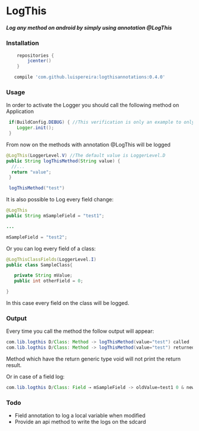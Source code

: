 # LogThis

##### Log any method on android by simply using annotation @LogThis #####

### Installation ###
```groovy
    repositories {
        jcenter()
    }

   compile 'com.github.luispereira:logthisannotations:0.4.0'
```

### Usage ###
In order to activate the Logger you should call the following method on Application
```java
 if(BuildConfig.DEBUG) { //This verification is only an example to only call the logger on debug environment
    Logger.init();
 }
```

From now on the methods with annotation @LogThis will be logged


```java
@LogThis(LoggerLevel.V) //The default value is LoggerLevel.D
public String logThisMethod(String value) {
  //...
  return "value";
 }

 logThisMethod("test")
```

It is also possible to Log every field change:

```java
@LogThis
public String mSampleField = "test1";

...

mSampleField = "test2";
```

Or you can log every field of a class:
```java
@LogThisClassFields(LoggerLevel.I)
public class SampleClass{

   private String mValue;
   public int otherField = 0;

}
```
In this case every field on the class will be logged.

### Output ###
Every time you call the method the follow output will appear:
```java
com.lib.logthis D/Class: Method -> logThisMethod(value="test") called
com.lib.logthis D/Class: Method -> logThisMethod(value="test") returned value -> [value]
```
Method which have the return generic type void will not print the return result.

Or in case of a field log:
```java
com.lib.logthis D/Class: Field ⇢ mSampleField -> oldValue=test1 0 & newValue=test2
```

### Todo ###
- Field annotation to log a local variable when modified
- Provide an api method to write the logs on the sdcard
